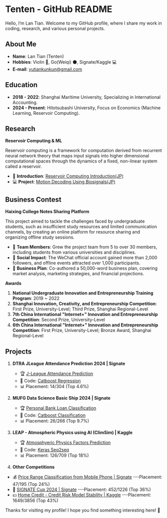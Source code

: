 # Tenten - GitHub README

Hello, I’m Lan Tian. Welcome to my GitHub profile, where I share my work in coding, research, and various personal projects.

## About Me

- **Name**: Lan Tian (Tenten)
- **Hobbies**: Violin 🎻, Go(Weiqi) ⚫, Signate/Kaggle 💻
- **E-mail**: yutiankunkun@gmail.com
  
## Education 

- **2018 - 2022**: Shanghai Maritime University, Specializing in International Accounting.
- **2024 - Present**: Hitotsubashi University, Focus on Economics (Machine Learning, Reservoir Computing).

## Research

**Reservoir Computing & ML**

Reservoir computing is a framework for computation derived from recurrent neural network theory that maps input signals into higher dimensional computational spaces through the dynamics of a fixed, non-linear system called a reservoir.
- 📖 **Introduction**: [Reservoir Computing Introduction(JP)](https://github.com/Yutiankunkun/Reservoir-Computing) 
- 💻 **Project**: [Motion Decoding Using Biosignals(JP)](https://github.com/Yutiankunkun/Motion-Decoding-Using-Biosignals)

## Business Contest

**Haixing College Notes Sharing Platform**

This project aimed to tackle the challenges faced by undergraduate students, such as insufficient study resources and limited communication channels, by creating an online platform for resource sharing and organizing offline study sessions.
- 🙎 **Team Members**: Grew the project team from 5 to over 30 members, including students from various universities and disciplines.
- 📱 **Social Impact**: The WeChat official account gained more than 2,000 followers, and offline events attracted over 1,000 participants.
- 📖 **Business Plan**: Co-authored a 50,000-word business plan, covering market analysis, marketing strategies, and financial projections.

**Awards**
1. **National Undergraduate Innovation and Entrepreneurship Training Program**: 2019 ~ 2022
2. **Shanghai Innovation, Creativity, and Entrepreneurship Competition**: First Prize, University-Level; Third Prize, Shanghai Regional-Level
3. **7th China International "Internet+" Innovation and Entrepreneurship Competition**: Second Prize, University-Level
4. **6th China International "Internet+" Innovation and Entrepreneurship Competition**: First Prize, University-Level; Bronze Award, Shanghai Regional-Level

## Projects

1. **DTRA JLeague Attendance Prediction 2024 | Signate**
   - 🏆 [J-League Attendance Prediction](https://signate.jp/competitions/1379)
   - 📄 Code: [Catboost Regression](https://github.com/Yutiankunkun/J-League-Attendance-2024)
   - 📊 Placement: 14/304 (Top 4.6%)

2. **MUFG Data Science Basic Ship 2024 | Signate**
   - 🏆 [Personal Bank Loan Classification](https://www.saiyo.bk.mufg.jp/datascience/)
   - 📄 Code: [Catboost Classification](https://github.com/Yutiankunkun/Loan-Classification-2024)
   - 📊 Placement: 26/266 (Top 9.7%)

3. **LEAP - Atmospheric Physics using AI (ClimSim) | Kaggle**
   - 🏆 [Atmosphyeric Physics Factors Prediction](https://www.kaggle.com/c/climsim)
   - 📄 Code: [Keras Seq2seq](https://github.com/Yutiankunkun/LEAP---Atmospheric-Physics-using-AI-ClimSim-)
   - 📊 Placement: 126/709 (Top 18%)

4. **Other Competitions**

- 💰 [Price Range Classification from Mobile Phone | Signate](https://signate.jp/competitions/990) ---Placement: 47/195 (Top 24%)
- 🍺 [SIGNATE Cup 2024 | Signate](https://signate.jp/competitions/1376) ---Placement: 452/1226 (Top 36%)
- 💵 [Home Credit - Credit Risk Model Stability | Kaggle](https://www.kaggle.com/competitions/home-credit-credit-risk-model-stability) ---Placement: 1649/3856 (Top 43%)


Thanks for visiting my profile! I hope you find something interesting here! 🙌
